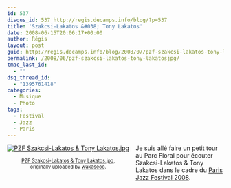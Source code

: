 ```yaml
---
id: 537
disqus_id: 537 http://regis.decamps.info/blog/?p=537
title: 'Szakcsi-Lakatos &#038; Tony Lakatos'
date: 2008-06-15T20:06:17+00:00
author: Régis
layout: post
guid: http://regis.decamps.info/blog/2008/07/pzf-szakcsi-lakatos-tony-lakatosjpg/
permalink: /2008/06/pzf-szakcsi-lakatos-tony-lakatosjpg/
tmac_last_id:
  - ""
dsq_thread_id:
  - "1395761418"
categories:
  - Musique
  - Photo
tags:
  - Festival
  - Jazz
  - Paris
---
```

<div style="float: left; text-align: center; margin-right: 15px; margin-bottom: 15px;">
  <a href="http://www.flickr.com/photos/wakaseoo/2628986612/" title="photo sharing"><img src="http://farm4.static.flickr.com/3160/2628986612_2671bc89c3_t.jpg" alt="PZF Szakcsi-Lakatos & Tony Lakatos.jpg" /></a><br /> <span style="font-size: 0.8em; margin-top: 0px;"><br /> <a href="http://www.flickr.com/photos/wakaseoo/2628986612/">PZF Szakcsi-Lakatos & Tony Lakatos.jpg</a>,<br /> originally uploaded by <a href="http://www.flickr.com/people/wakaseoo/">wakaseoo</a>.<br /> </span>
</div>

Je suis allé faire un petit tour au Parc Floral pour écouter Szakcsi-Lakatos & Tony Lakatos dans le cadre du [Paris Jazz Festival 2008](http://www.parisjazzfestival2008.com).
  
<br clear="all" />
